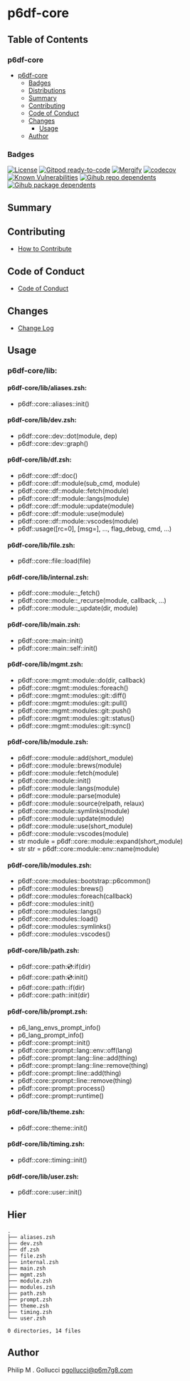 # p6df-core

## Table of Contents


### p6df-core
- [p6df-core](#p6df-core)
  - [Badges](#badges)
  - [Distributions](#distributions)
  - [Summary](#summary)
  - [Contributing](#contributing)
  - [Code of Conduct](#code-of-conduct)
  - [Changes](#changes)
    - [Usage](#usage)
  - [Author](#author)

### Badges

[![License](https://img.shields.io/badge/License-Apache%202.0-yellowgreen.svg)](https://opensource.org/licenses/Apache-2.0)
[![Gitpod ready-to-code](https://img.shields.io/badge/Gitpod-ready--to--code-blue?logo=gitpod)](https://gitpod.io/#https://github.com/p6m7g8/p6df-core)
[![Mergify](https://img.shields.io/endpoint.svg?url=https://gh.mergify.io/badges/p6m7g8/p6df-core/&style=flat)](https://mergify.io)
[![codecov](https://codecov.io/gh/p6m7g8/p6df-core/branch/master/graph/badge.svg?token=14Yj1fZbew)](https://codecov.io/gh/p6m7g8/p6df-core)
[![Known Vulnerabilities](https://snyk.io/test/github/p6m7g8/p6df-core/badge.svg?targetFile=package.json)](https://snyk.io/test/github/p6m7g8/p6df-core?targetFile=package.json)
[![Gihub repo dependents](https://badgen.net/github/dependents-repo/p6m7g8/p6df-core)](https://github.com/p6m7g8/p6df-core/network/dependents?dependent_type=REPOSITORY)
[![Gihub package dependents](https://badgen.net/github/dependents-pkg/p6m7g8/p6df-core)](https://github.com/p6m7g8/p6df-core/network/dependents?dependent_type=PACKAGE)

## Summary

## Contributing

- [How to Contribute](CONTRIBUTING.md)

## Code of Conduct

- [Code of Conduct](https://github.com/p6m7g8/.github/blob/master/CODE_OF_CONDUCT.md)

## Changes

- [Change Log](CHANGELOG.md)

## Usage

### p6df-core/lib:

#### p6df-core/lib/aliases.zsh:

- p6df::core::aliases::init()

#### p6df-core/lib/dev.zsh:

- p6df::core::dev::dot(module, dep)
- p6df::core::dev::graph()

#### p6df-core/lib/df.zsh:

- p6df::core::df::doc()
- p6df::core::df::module(sub_cmd, module)
- p6df::core::df::module::fetch(module)
- p6df::core::df::module::langs(module)
- p6df::core::df::module::update(module)
- p6df::core::df::module::use(module)
- p6df::core::df::module::vscodes(module)
- p6df::usage([rc=0], [msg=], ..., flag_debug, cmd, ...)

#### p6df-core/lib/file.zsh:

- p6df::core::file::load(file)

#### p6df-core/lib/internal.zsh:

- p6df::core::module::_fetch()
- p6df::core::module::_recurse(module, callback, ...)
- p6df::core::module::_update(dir, module)

#### p6df-core/lib/main.zsh:

- p6df::core::main::init()
- p6df::core::main::self::init()

#### p6df-core/lib/mgmt.zsh:

- p6df::core::mgmt::module::do(dir, callback)
- p6df::core::mgmt::modules::foreach()
- p6df::core::mgmt::modules::git::diff()
- p6df::core::mgmt::modules::git::pull()
- p6df::core::mgmt::modules::git::push()
- p6df::core::mgmt::modules::git::status()
- p6df::core::mgmt::modules::git::sync()

#### p6df-core/lib/module.zsh:

- p6df::core::module::add(short_module)
- p6df::core::module::brews(module)
- p6df::core::module::fetch(module)
- p6df::core::module::init()
- p6df::core::module::langs(module)
- p6df::core::module::parse(module)
- p6df::core::module::source(relpath, relaux)
- p6df::core::module::symlinks(module)
- p6df::core::module::update(module)
- p6df::core::module::use(short_module)
- p6df::core::module::vscodes(module)
- str module = p6df::core::module::expand(short_module)
- str str = p6df::core::module::env::name(module)

#### p6df-core/lib/modules.zsh:

- p6df::core::modules::bootstrap::p6common()
- p6df::core::modules::brews()
- p6df::core::modules::foreach(callback)
- p6df::core::modules::init()
- p6df::core::modules::langs()
- p6df::core::modules::load()
- p6df::core::modules::symlinks()
- p6df::core::modules::vscodes()

#### p6df-core/lib/path.zsh:

- p6df::core::path::cd::if(dir)
- p6df::core::path::cd::init()
- p6df::core::path::if(dir)
- p6df::core::path::init(dir)

#### p6df-core/lib/prompt.zsh:

- p6_lang_envs_prompt_info()
- p6_lang_prompt_info()
- p6df::core::prompt::init()
- p6df::core::prompt::lang::env::off(lang)
- p6df::core::prompt::lang::line::add(thing)
- p6df::core::prompt::lang::line::remove(thing)
- p6df::core::prompt::line::add(thing)
- p6df::core::prompt::line::remove(thing)
- p6df::core::prompt::process()
- p6df::core::prompt::runtime()

#### p6df-core/lib/theme.zsh:

- p6df::core::theme::init()

#### p6df-core/lib/timing.zsh:

- p6df::core::timing::init()

#### p6df-core/lib/user.zsh:

- p6df::core::user::init()



## Hier
```text
.
├── aliases.zsh
├── dev.zsh
├── df.zsh
├── file.zsh
├── internal.zsh
├── main.zsh
├── mgmt.zsh
├── module.zsh
├── modules.zsh
├── path.zsh
├── prompt.zsh
├── theme.zsh
├── timing.zsh
└── user.zsh

0 directories, 14 files
```
## Author

Philip M . Gollucci <pgollucci@p6m7g8.com>
